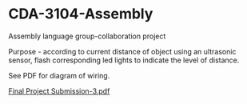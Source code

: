 # CDA-3104-Assembly
Assembly language group-collaboration project

Purpose - according to current distance of object using an ultrasonic sensor, flash corresponding led lights to indicate the level of distance.

See PDF for diagram of wiring.

[Final Project Submission-3.pdf](https://github.com/tjmacphee/CDA-3104-Assembly/files/8492158/Final.Project.Submission-3.pdf)
